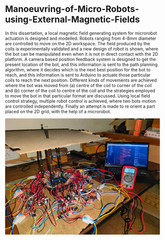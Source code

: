 # Manoeuvring-of-Micro-Robots-using-External-Magnetic-Fields

In this dissertation, a local magnetic field generating system for microrobot actuation is designed and modelled. Robots ranging from 4-8mm diameter are controlled to move on the 2D
workspace. The field produced by the coils is experimentally validated and a new design of
robot is shown, where the bot can be manipulated even when it is not in direct contact with the
2D platform. A camera based position feedback system is designed to get the present location
of the bot, and this information is sent to the path planning algorithm, where it decides which
is the next best position for the bot to reach, and this information is sent to Arduino to actuate
those particular coils to reach the next position. Different kinds of movements are achieved
where the bot was moved from (a) centre of the coil to corner of the coil and (b) corner of the
coil to centre of the coil and the strategies employed to move the bot in that particular format
are discussed. Using local field control strategy, multiple robot control is achieved, where two
bots motion are controlled independently. Finally an attempt is made to re orient a part placed
on the 2D grid, with the help of a microrobot.

![](Setup_Image.jpeg)
